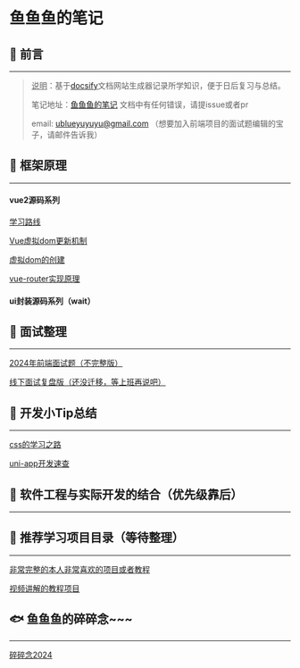 # 鱼鱼鱼的笔记



##  📢  前言

------



> <u>说明</u>：基于[docsify](https://docsify.js.org/#/zh-cn/?id=docsify)文档网站生成器记录所学知识，便于日后复习与总结。
>
> 笔记地址：[鱼鱼鱼的笔记](https://blueyuyu.github.io/fishNote/)
> 文档中有任何错误，请提issue或者pr
>
> email: ublueyuyuyu@gmail.com （想要加入前端项目的面试题编辑的宝子，请邮件告诉我）


##  🧡  框架原理

------



#### **vue2源码系列**<!-- {docsify-ignore} -->

[学习路线](/vuePrinciple/day01.md)

[Vue虚拟dom更新机制](/vuePrinciple/day02.md)

[虚拟dom的创建](/vuePrinciple/day03.md)

[vue-router实现原理](/vuePrinciple/day04.md)



#### **ui封装源码系列（wait）**<!-- {docsify-ignore} -->





##  🧡  面试整理

------

[2024年前端面试题（不完整版）](/InterviewQuestions/2024前端面试题(整理版).md)

[线下面试复盘版（还没迁移，等上班再说吧）]()



##   💛  开发小Tip总结

------
[css的学习之路](/css/css.md)

[uni-app开发速查](/css/uniAppCss.md)


##  💚  软件工程与实际开发的结合（优先级靠后）

------





##   💙  推荐学习项目目录（等待整理）

------
[非常完整的本人非常喜欢的项目或者教程](/recommend/theMostRe.md)

[视频讲解的教程项目](/recommend/withTutorial.md)

##  🐟  鱼鱼鱼的碎碎念~~~

------

[碎碎念2024](/journal/blueMemory.md)